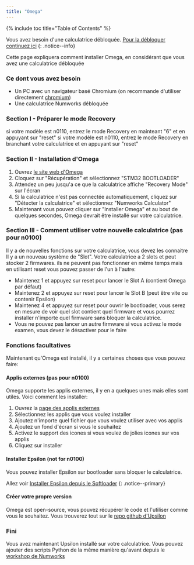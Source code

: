 ```yaml
---
title: "Omega"
---
```


{% include toc title="Table of Contents" %}

Vous avez besoin d'une calculatrice débloquée. [Pour la débloquer continuez ici](get-started)
{: .notice--info}

Cette page expliquera comment installer Omega, en considérant que vous avez une calculatrice débloquée

### Ce dont vous avez besoin

- Un PC avec un navigateur basé Chromium (on recommande d'utiliser directement [chromium](https://www.chromium.org/chromium-projects/))
- Une calculatrice Numworks débloquée

### Section I - Préparer le mode Recovery

si votre modèle est n0110, entrez le mode Recovery en mainteant "6" et en appuyant sur "reset"
si votre modèle est n0110, entrez le mode Recovery en branchant votre calculatrice et en appuyant sur "reset"

### Section II - Installation d'Omega

1. Ouvrez [le site web d'Omega](https://getomega.dev/install)
2. Cloquez sur "Récupération" et sélectionnez "STM32 BOOTLOADER"
3. Attendez un peu jusqu'a ce que la calculatrice affiche "Recovery Mode" sur l'écran
4. Si la calculatrice n'est pas connectée automatiquement, cliquez sur "Détecter la calculatrice" et sélectionnez "Numworks Calculator"
5. Maintenant vous pouvez cliquer sur "Installer Omega" et au bout de quelques secondes, Omega devrait être installé sur votre calculatrice.

### Section III - Comment utiliser votre nouvelle calculatrice (pas pour n0100)

Il y a de nouvelles fonctions sur votre calculatrice, vous devez les connaitre
Il y a un nouveau système de "Slot". Votre calculatrice a 2 slots et peut stocker 2 firmwares. ils ne peuvent pas fonctionner en même temps mais en utilisant reset vous pouvez passer de l'un à l'autre:
- Maintenez 1 et appuyez sur reset pour lancer le Slot A (contient Omega par défaut)
- Maintenez 2 et appuyez sur reset pour lancer le Slot B (peut être vite ou contenir Epsilon)
- Maintenez 4 et appuyez sur reset pour ouvrir le bootloader, vous serez en mesure de voir quel slot contient quel firmware et vous pourrez installer n'importe quel firmware sans bloquer la calculatrice.
- Vous ne pouvez pas lancer un autre firmware si vous activez le mode examen, vous devez le désactiver pour le faire

### Fonctions facultatives

Maintenant qu'Omega est installé, il y a certaines choses que vous pouvez faire:

#### Applis externes (pas pour n0100)

Omega supporte les applis externes, il y en a quelques unes mais elles sont utiles. Voici comment les installer:
1. Ouvrez la [page des applis externes](https://external.getomega.dev/)
2. Sélectionnez les applis que vous voulez installer
3. Ajoutez n'importe quel fichier que vous voulez utiliser avec vos applis
4. Ajoutez un fond d'écran si vous le souhaitez
5. Activez le support des icones si vous voulez de jolies icones sur vos applis
6. Cliquez sur installer

#### Installer Epsilon (not for n0100)

Vous pouvez installer Epsilon sur bootloader sans bloquer le calculatrice.

Allez voir [Installer Epsilon depuis le Softloader](install-epsilon-from-softloader)
{: .notice--primary}

#### Créer votre propre version

Omega est open-source, vous pouvez récupérer le code et l'utiliser comme vous le souhaitez. Vous trouverez tout sur le [repo github d'Upsilon](https://github.com/UpsilonNumworks/Upsilon)

### Fini

Vous avez maintenant Upsilon installé sur votre calculatrice. Vous pouvez ajouter des scripts Python de la même manière qu'avant depuis le [workshop de Numworks](https://my.numworks.com/python/)
